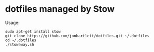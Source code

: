 # dotfiles managed by Stow

Usage:

```
sudo apt-get install stow
git clone https://github.com/jonbartlett/dotfiles.git ~/.dotfiles
cd ~/.dotfiles
./stowaway.sh
```

